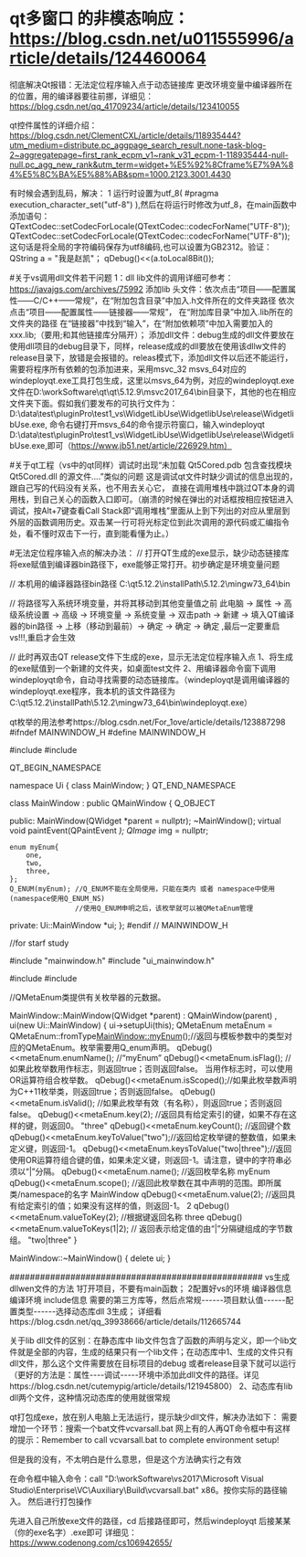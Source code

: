 

# qt多窗口 的非模态响应：https://blog.csdn.net/u011555996/article/details/124460064


彻底解决Qt报错：无法定位程序输入点于动态链接库 更改环境变量中编译器所在的位置，用的编译器要往前挪，详细见：https://blog.csdn.net/qq_41709234/article/details/123410055



qt控件属性的详细介绍：https://blog.csdn.net/ClementCXL/article/details/118935444?utm_medium=distribute.pc_aggpage_search_result.none-task-blog-2~aggregatepage~first_rank_ecpm_v1~rank_v31_ecpm-1-118935444-null-null.pc_agg_new_rank&utm_term=widget+%E5%92%8Cframe%E7%9A%84%E5%8C%BA%E5%88%AB&spm=1000.2123.3001.4430


有时候会遇到乱码，解决：
1 运行时设置为utf_8(  #pragma execution_character_set("utf-8")  ),然后在将运行时修改为utf_8，在main函数中添加语句：QTextCodec::setCodecForLocale(QTextCodec::codecForName("UTF-8"));
QTextCodec::setCodecForLocale(QTextCodec::codecForName("UTF-8"));这句话是将全局的字符编码保存为utf8编码,也可以设置为GB2312。验证：QString a = "我是赵凯"；
qDebug()<<(a.toLocal8Bit());



#关于vs调用dll文件若干问题
1：dll  lib文件的调用详细可参考：https://javajgs.com/archives/75992
     添加lib 头文件：依次点击“项目——配置属性——C/C++——常规”，在“附加包含目录”中加入.h文件所在的文件夹路径       依次点击“项目——配置属性——链接器——常规”，
在“附加库目录”中加入.lib所在的文件夹的路径      在“链接器”中找到“输入”，在“附加依赖项”中加入需要加入的xxx.lib;（要用;和其他链接库分隔开）；
     添加dll文件：debug生成的dll文件要放在使用dll项目的debug目录下，同样，release成成的dll要放在使用该dllw文件的release目录下，放错是会报错的。releas模式下，添加dll文件以后还不能运行，需要将程序所有依赖的包添加进来，采用msvc_32  msvs_64对应的windeployqt.exe工具打包生成，这里以msvs_64为例，对应的windeployqt.exe文件在D:\workSoftware\qt\qt\5.12.9\msvc2017_64\bin目录下，其他的也在相应文件夹下面。假如我们要发布的可执行文件为：D:\data\test\pluginPro\test1_vs\WidgetLibUse\WidgetlibUse\release\WidgetlibUse.exe, 命令右键打开msvs_64的命令提示符窗口，输入windeployqt D:\data\test\pluginPro\test1_vs\WidgetLibUse\WidgetlibUse\release\WidgetlibUse.exe,即可（https://www.jb51.net/article/226929.htm）
     
     
#关于qt工程（vs中的qt同样）调试时出现“未加载 Qt5Cored.pdb 包含查找模块 Qt5Cored.dll 的源文件....”类似的问题
这是调试qt文件时缺少调试的信息出现的，跟自己写的代码没有关系，也不用去关心它，
直接在调用堆栈中跳过QT本身的调用栈，到自己关心的函数入口即可。（崩溃的时候在弹出的对话框按相应按钮进入调试，按Alt+7键查看Call Stack即“调用堆栈”里面从上到下列出的对应从里层到外层的函数调用历史。双击某一行可将光标定位到此次调用的源代码或汇编指令处，看不懂时双击下一行，直到能看懂为止。）



#无法定位程序输入点的解决办法：
// 打开QT生成的exe显示，缺少动态链接库
将exe赋值到编译器bin路径下，exe能够正常打开。初步确定是环境变量问题

// 本机用的编译器路径bin路径
C:\qt5.12.2\installPath\5.12.2\mingw73_64\bin

// 将路径写入系统环境变量，并将其移动到其他变量值之前
此电脑 -> 属性 -> 高级系统设置 -> 高级 -> 环境变量  -> 系统变量 -> 双击path -> 新建 -> 填入QT编译器的bin路径 -> 上移（移动到最前）-> 确定  -> 确定  -> 确定  ,最后一定要重启vs!!!,重启才会生效

// 此时再双击QT release文件下生成的exe，显示无法定位程序输入点
1、将生成的exe赋值到一个新建的文件夹，如桌面test文件
2、用编译器命令窗下调用windeployqt命令，自动寻找需要的动态链接库。（windeployqt是调用编译器的windeployqt.exe程序，我本机的该文件路径为C:\qt5.12.2\installPath\5.12.2\mingw73_64\bin\windeployqt.exe）








qt枚举的用法参考https://blog.csdn.net/For_1ove/article/details/123887298
#ifndef MAINWINDOW_H
#define MAINWINDOW_H

#include <QMainWindow>
#include <QPaintEvent>



QT_BEGIN_NAMESPACE


namespace Ui { class MainWindow; }
QT_END_NAMESPACE

class MainWindow : public QMainWindow
{
    Q_OBJECT

public:
    MainWindow(QWidget *parent = nullptr);
    ~MainWindow();
    virtual void paintEvent(QPaintEvent *);
    QImage* img = nullptr;

    enum myEnum{
        one,
        two,
        three,
    };
    Q_ENUM(myEnum); //Q_ENUM不能在全局使用，只能在类内 或者 namespace中使用(namespace使用Q_ENUM_NS)
                    //使用Q_ENUM申明之后，该枚举就可以被QMetaEnum管理
private:
    Ui::MainWindow *ui;
};
#endif // MAINWINDOW_H




//for starf study

#include "mainwindow.h"
#include "ui_mainwindow.h"

#include<QDebug>
#include<QMetaEnum>


//QMetaEnum类提供有关枚举器的元数据。



MainWindow::MainWindow(QWidget *parent)
    : QMainWindow(parent)
    , ui(new Ui::MainWindow)
{
    ui->setupUi(this);
    QMetaEnum metaEnum = QMetaEnum::fromType<MainWindow::myEnum>();//返回与模板参数中的类型对应的QMetaEnum。枚举需要用Q_enum声明。
    qDebug()<<metaEnum.enumName(); //“myEnum”
    qDebug()<<metaEnum.isFlag();  //如果此枚举数用作标志，则返回true；否则返回false。 当用作标志时，可以使用OR运算符组合枚举数。
    qDebug()<<metaEnum.isScoped();//如果此枚举数声明为C++11枚举类，则返回true；否则返回false。
    qDebug()<<metaEnum.isValid(); //如果此枚举有效（有名称），则返回true；否则返回false。
    qDebug()<<metaEnum.key(2); //返回具有给定索引的键，如果不存在这样的键，则返回0。 "three"
     qDebug()<<metaEnum.keyCount(); //返回键个数
     qDebug()<<metaEnum.keyToValue("two");//返回给定枚举键的整数值，如果未定义键，则返回-1。
     qDebug()<<metaEnum.keysToValue("two|three");//返回使用OR运算符组合键的值，如果未定义键，则返回-1。请注意，键中的字符串必须以“|”分隔。
    qDebug()<<metaEnum.name(); //返回枚举名称  myEnum
    qDebug()<<metaEnum.scope(); //返回此枚举数在其中声明的范围。即所属类/namespace的名字  MainWindow
    qDebug()<<metaEnum.value(2); //返回具有给定索引的值；如果没有这样的值，则返回-1。  2
    qDebug()<<metaEnum.valueToKey(2); //根据键返回名称  three
    qDebug()<<metaEnum.valueToKeys(1|2); // 返回表示给定值的由“|”分隔键组成的字节数组。 "two|three"
}

MainWindow::~MainWindow()
{
    delete ui;
}



##################################################
vs生成dllwen文件的方法
1打开项目，不要有main函数；
2配置好vs的环境 编译器信息   编译环境  include信息    需要的第三方库等，然后点常规------项目默认值------配置类型------选择动态库dll
3生成；
详细看https://blog.csdn.net/qq_39938666/article/details/112665744


关于lib  dll文件的区别：在静态库中  lib文件包含了函数的声明与定义，即一个lib文件就是全部的内容，生成的结果只有一个lib文件；在动态库中1、生成的文件只有dll文件，那么这个文件需要放在目标项目的debug 或者release目录下就可以运行（更好的方法是：属性----调试-----环境中添加此dll文件的路径。详见https://blog.csdn.net/cutemypig/article/details/121945800）  2、动态库有lib  dll两个文件，这种情况动态库的使用就很常规


qt打包成exe，放在别人电脑上无法运行，提示缺少dll文件，解决办法如下：
需要增加一个环节：搜索一个bat文件vcvarsall.bat
网上有的人再QT命令框中有这样的提示：Remember to call vcvarsall.bat to complete environment setup!

但是我的没有，不太明白是什么意思，但是这个方法确实行之有效

在命令框中输入命令：call "D:\workSoftware\vs2017\Microsoft Visual Studio\Enterprise\VC\Auxiliary\Build\vcvarsall.bat" x86。按你实际的路径输入。
然后进行打包操作

先进入自己所放exe文件的路径，cd 后接路径即可，然后windeployqt 后接某某（你的exe名字）.exe即可
详细见：https://www.codenong.com/cs106942655/
